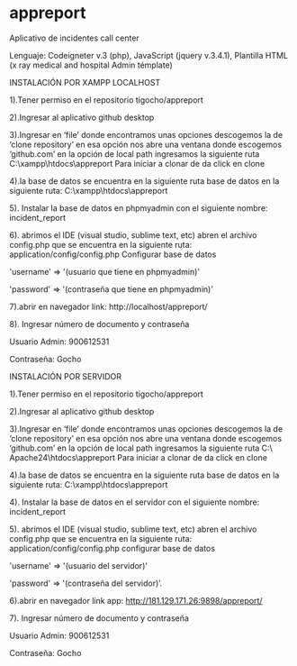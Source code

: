 # appreport
Aplicativo de incidentes call center

Lenguaje:
Codeigneter v.3 (php),
JavaScript (jquery v.3.4.1),
Plantilla HTML (x ray medical and hospital Admin témplate)

INSTALACIÓN POR XAMPP LOCALHOST

1).Tener permiso en el repositorio tigocho/appreport

2).Ingresar al aplicativo github desktop 

3).Ingresar en ‘file’ donde encontramos unas opciones descogemos la de ‘clone repository’ en esa opción nos abre una ventana donde escogemos ‘github.com’ en la opción de local path ingresamos la siguiente ruta C:\xampp\htdocs\appreport 
Para iniciar a clonar de da click en clone

4).la base de datos se encuentra en la siguiente ruta base de datos en la siguiente ruta: C:\xampp\htdocs\appreport

5). Instalar la base de datos en phpmyadmin con el siguiente nombre: incident_report

6). abrimos el IDE (visual studio, sublime text, etc) abren el archivo config.php que se encuentra en la siguiente ruta: application/config/config.php
Configurar base de datos 

'username' => '(usuario que tiene en phpmyadmin)'

'password' => '(contraseña que tiene en phpmyadmin)’

7).abrir en navegador link: http://localhost/appreport/

8). Ingresar número de documento y contraseña

Usuario Admin: 900612531

Contraseña: Gocho

INSTALACIÓN POR SERVIDOR

1).Tener permiso en el repositorio tigocho/appreport

2).Ingresar al aplicativo github desktop 

3).Ingresar en ‘file’ donde encontramos unas opciones descogemos la de ‘clone repository’ en esa opción nos abre una ventana donde escogemos ‘github.com’ en la opción de local path ingresamos la siguiente ruta C:\ Apache24\htdocs\appreport
Para iniciar a clonar de da click en clone

4).la base de datos se encuentra en la siguiente ruta base de datos en la siguiente ruta: C:\xampp\htdocs\appreport

4). Instalar la base de datos en el servidor con el siguiente nombre: incident_report

5). abrimos el IDE (visual studio, sublime text, etc) abren el archivo config.php que se encuentra en la siguiente ruta: application/config/config.php configurar base de datos

'username' => '(usuario del servidor)'

'password' => '(contraseña del servidor)’.

6).abrir en navegador link app: http://181.129.171.26:9898/appreport/

7). Ingresar número de documento y contraseña

Usuario Admin: 900612531

Contraseña: Gocho




